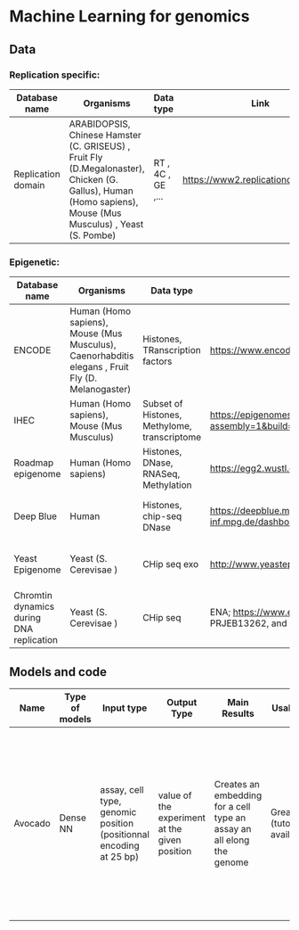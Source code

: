 # Machine Learning for genomics

## Data

### Replication specific:

Database name |Organisms                | Data type | Link | Access| Commentaries|
--------------|-------------------------|-----------|------|-------|-------------|
Replication domain |ARABIDOPSIS, Chinese Hamster (C. GRISEUS) , Fruit Fly (D.Megalonaster), Chicken (G. Gallus), Human (Homo sapiens), Mouse (Mus Musculus) , Yeast (S. Pombe) | RT , 4C , GE ,... |  https://www2.replicationdomain.com  | Open


### Epigenetic:

Database name |Organisms                | Data type | Link | Access| Commentaries|
--------------|-------------------------|-----------|------|-------|-------------|
ENCODE        | Human (Homo sapiens), Mouse (Mus Musculus), Caenorhabditis elegans , Fruit Fly (D. Melanogaster) | Histones, TRanscription factors | https://www.encodeproject.org/ | Open |
IHEC          | Human (Homo sapiens), Mouse (Mus Musculus)     | Subset of Histones, Methylome, transcriptome | https://epigenomesportal.ca/ihec/grid.html?assembly=1&build=2020-10 | Open |
Roadmap epigenome | Human (Homo sapiens) | Histones, DNase, RNASeq, Methylation |https://egg2.wustl.edu/roadmap/web_portal/index.html | Open
Deep Blue     | Human | Histones, chip-seq DNase| https://deepblue.mpi-inf.mpg.de/dashboard.php#ajax/dashboard.php | Open | regroup different databases (Encode, CHIP Atlas, CEEHRC ,Blueprint epigenome, Roadmap epigenomics) Has a programatic acces |
Yeast Epigenome | Yeast (S. Cerevisae ) | CHip seq exo| http://www.yeastepigenome.org | Open | 400 different targets, bulk download available https://github.com/CEGRcode/2021-Rossi_Nature
Chromtin dynamics during DNA replication |  Yeast (S. Cerevisae ) | CHip seq | ENA; https://www.ebi.ac.uk/ena/)PRJEB11501, PRJEB13262, and PRJEB11977.  | Open


## Models and code

Name    | Type of models  | Input type | Output Type | Main Results| Usability      | Reproductibility | Alterable | Data | Commentaries|  Link|
--------|-----------------|------------|-------------|-------------|----------------|------------------|-----------|------|-------------|------|
Avocado | Dense NN        | assay, cell type, genomic position (positionnal encoding at 25 bp) | value of the experiment at the given position| Creates an embedding for a cell type an assay an all elong the genome| Great (tutorials availabel) | Ok on a smaller training set | Code is clean | Open (from ENCODE) but need to be gathered | I modified the code to use CNN for embedding. (It seems to work well) . There is a preprint that use data in human to improve result on mouse. Could the assay embedding be changed to a protein embedding?  | https://github.com/jmschrei/avocado
